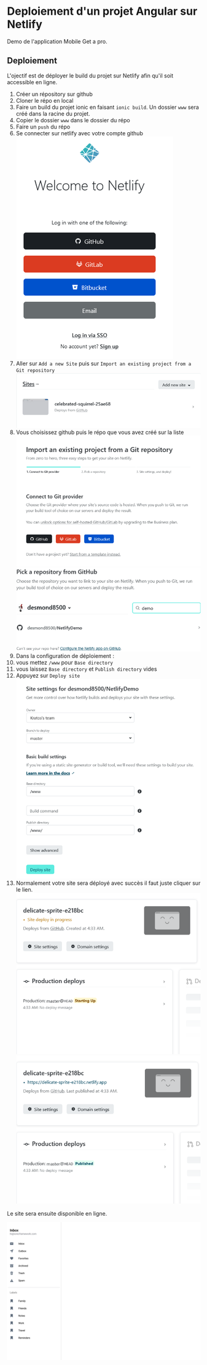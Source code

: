 # Deploiement d'un projet Angular sur Netlify

Demo de l'application Mobile Get a pro.

## Deploiement

L'ojectif est de déployer le build du projet sur Netlify afin qu'il soit accessible en ligne.  

1. Créer un répository sur github
2. Cloner le répo en local
3. Faire un build du projet ionic en faisant `ionic build`. Un dossier `www` sera créé dans la racine du projet.
4. Copier le dossier `www` dans le dossier du répo
5. Faire un ``push`` du répo
6. Se connecter sur netlify avec votre compte github
   ![01](img/01.png)
7. Aller sur `Add a new Site` puis sur `Import an existing project from a Git repository`
   ![01](img/02.png)
8. Vous choisissez github puis le répo que vous avez créé sur la liste
   ![01](img/03.png)
   ![01](img/04.png)
9. Dans la configuration de déploiement :
1. vous mettez `/www` pour `Base directory`
2. vous laissez `Base directory` et `Publish directory` vides
3. Appuyez sur `Deploy site`
    ![01](img/05.png)
1. Normalement votre site sera déployé avec succès il faut juste cliquer sur le lien.
![01](img/06.png)
![01](img/07.png)

Le site sera ensuite disponible en ligne.

![01](img/08.png)
